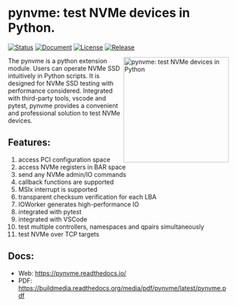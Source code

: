 # pynvme: test NVMe devices in Python.

[![Status](https://img.shields.io/gitlab/pipeline/cranechu/pynvme.svg)](https://gitlab.com/cranechu/pynvme/pipelines)
[![Document](https://readthedocs.org/projects/pynvme/badge/?version=latest)](https://pynvme.readthedocs.io)
[![License](https://img.shields.io/github/license/cranechu/pynvme.svg)](https://github.com/cranechu/pynvme/blob/master/LICENSE)
[![Release](https://img.shields.io/github/release/cranechu/pynvme.svg)](https://github.com/cranechu/pynvme/releases)

<a href="http://www.youtube.com/watch?feature=player_embedded&v=NH6LmLSzjAs" target="_blank"><img align="right" src="https://github.com/cranechu/pynvme/raw/master/doc/logo.jpg" title="watch introduction video" alt="pynvme: test NVMe devices in Python" width="240" border="0" /></a>

The pynvme is a python extension module. Users can operate NVMe SSD intuitively in Python scripts. It is designed for NVMe SSD testing with performance considered. Integrated with third-party tools, vscode and pytest, pynvme provides a convenient and professional solution to test NVMe devices.

## Features:
1. access PCI configuration space
2. access NVMe registers in BAR space
3. send any NVMe admin/IO commands
4. callback functions are supported
5. MSIx interrupt is supported
6. transparent checksum verification for each LBA
7. IOWorker generates high-performance IO
8. integrated with pytest
9. integrated with VSCode
10. test multiple controllers, namespaces and qpairs simultaneously
11. test NVMe over TCP targets

## Docs:
* Web: https://pynvme.readthedocs.io/
* PDF: https://buildmedia.readthedocs.org/media/pdf/pynvme/latest/pynvme.pdf
